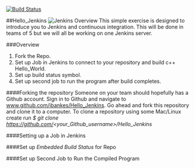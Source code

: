 [![Build Status](http://ec2-52-43-46-166.us-west-2.compute.amazonaws.com:8080/job/Hello_Jenkins/badge/icon?.png)](http://ec2-52-43-46-166.us-west-2.compute.amazonaws.com:8080/job/Hello_Jenkins/)

##Hello_Jenkins
![Jenkins Overview](jbankes.github.com/Hello_Jenkins/img/jenkins_overview)
This simple exercise is designed to introduce you to Jenkins and continuous
integration. This will be done in teams of 5 but we will all be working on one
Jenkins server.


###Overview
1. Fork the Repo.
2. Set up Job in Jenkins to connect to your repository and build c++ Hello_World.
3. Set up build status symbol.
4. Set up second job to run the program after build completes.

####Forking the repository
Someone on your team should hopefully has a Github account. Sign in to Github and navigate to www.github.com/jbankes/Hello_Jenkins. Go ahead and fork this repository and clone it to a computer.
To clone a repository using some Mac/Linux create run
_$ git clone https://github.com/<your_Github_username>/Hello_Jenkins_

####Setting up a Job in Jenkins



####Set up _Embedded Build Status_ for Repo


####Set up Second Job to Run the Compiled Program

